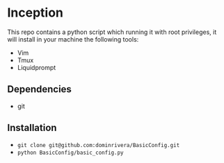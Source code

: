 # Inception
This repo contains a python script which running it with root privileges, it will install in your machine the following tools:
* Vim
* Tmux
* Liquidprompt

## Dependencies
* git

## Installation
* `git clone git@github.com:dominrivera/BasicConfig.git`
* `python BasicConfig/basic_config.py`
